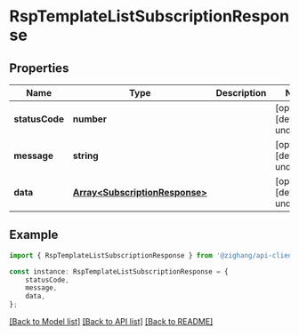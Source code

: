 # RspTemplateListSubscriptionResponse


## Properties

Name | Type | Description | Notes
------------ | ------------- | ------------- | -------------
**statusCode** | **number** |  | [optional] [default to undefined]
**message** | **string** |  | [optional] [default to undefined]
**data** | [**Array&lt;SubscriptionResponse&gt;**](SubscriptionResponse.md) |  | [optional] [default to undefined]

## Example

```typescript
import { RspTemplateListSubscriptionResponse } from '@zighang/api-client';

const instance: RspTemplateListSubscriptionResponse = {
    statusCode,
    message,
    data,
};
```

[[Back to Model list]](../README.md#documentation-for-models) [[Back to API list]](../README.md#documentation-for-api-endpoints) [[Back to README]](../README.md)
